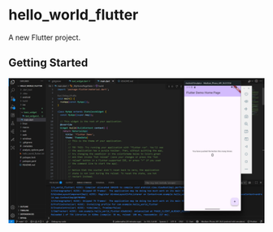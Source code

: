 # hello_world_flutter

A new Flutter project.

## Getting Started
![screenshot hello_world](img/01.png)